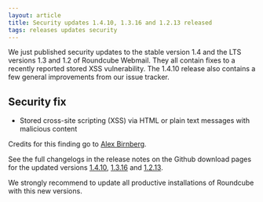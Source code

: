 ```yaml
---
layout: article
title: Security updates 1.4.10, 1.3.16 and 1.2.13 released
tags: releases updates security
---
```


We just published security updates to the stable version 1.4 and the LTS versions 1.3
and 1.2 of Roundcube Webmail. They all contain fixes to a recently reported stored XSS
vulnerability. The 1.4.10 release also contains a few general improvements from our issue tracker.

## Security fix

- Stored cross-site scripting (XSS) via HTML or plain text messages with malicious content

Credits for this finding go to [Alex Birnberg](mailto:birnbergalex@gmail.com).

See the full changelogs in the release notes on the Github download pages for the updated versions
[1.4.10](https://github.com/roundcube/roundcubemail/releases/tag/1.4.10), [1.3.16](https://github.com/roundcube/roundcubemail/releases/tag/1.3.16) and [1.2.13](https://github.com/roundcube/roundcubemail/releases/tag/1.2.13).

We strongly recommend to update all productive installations of Roundcube
with this new versions.

